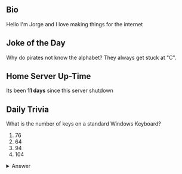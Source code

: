 ## Bio

Hello I'm Jorge and I love making things for the internet

## Joke of the Day

Why do pirates not know the alphabet? They always get stuck at "C".

## Home Server Up-Time

Its been **11 days** since this server shutdown


## Daily Trivia

What is the number of keys on a standard Windows Keyboard?
 1. 76
 2. 64
 3. 94
 4. 104

<details>
  <summary>Answer</summary>
  104
</details>
